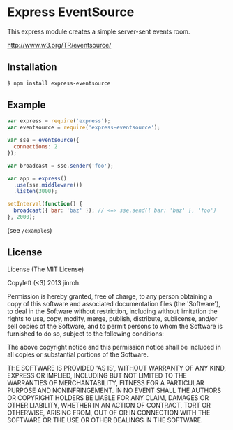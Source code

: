 # Express EventSource

This express module creates a simple server-sent events room.

http://www.w3.org/TR/eventsource/

## Installation

```sh
$ npm install express-eventsource
```

## Example

```javascript
var express = require('express');
var eventsource = require('express-eventsource');

var sse = eventsource({
  connections: 2
});

var broadcast = sse.sender('foo');

var app = express()
  .use(sse.middleware())
  .listen(3000);

setInterval(function() {
  broadcast({ bar: 'baz' }); // <=> sse.send({ bar: 'baz' }, 'foo')
}, 2000);
```

(see `/examples`)

## License

License
(The MIT License)

Copyleft (<3) 2013 jinroh.

Permission is hereby granted, free of charge, to any person obtaining a copy of this software and associated documentation files (the 'Software'), to deal in the Software without restriction, including without limitation the rights to use, copy, modify, merge, publish, distribute, sublicense, and/or sell copies of the Software, and to permit persons to whom the Software is furnished to do so, subject to the following conditions:

The above copyright notice and this permission notice shall be included in all copies or substantial portions of the Software.

THE SOFTWARE IS PROVIDED 'AS IS', WITHOUT WARRANTY OF ANY KIND, EXPRESS OR IMPLIED, INCLUDING BUT NOT LIMITED TO THE WARRANTIES OF MERCHANTABILITY, FITNESS FOR A PARTICULAR PURPOSE AND NONINFRINGEMENT. IN NO EVENT SHALL THE AUTHORS OR COPYRIGHT HOLDERS BE LIABLE FOR ANY CLAIM, DAMAGES OR OTHER LIABILITY, WHETHER IN AN ACTION OF CONTRACT, TORT OR OTHERWISE, ARISING FROM, OUT OF OR IN CONNECTION WITH THE SOFTWARE OR THE USE OR OTHER DEALINGS IN THE SOFTWARE.

